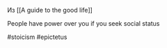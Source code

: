 Из [[A guide to the good life]]

People have power over you if you seek social status 

#stoicism #epictetus